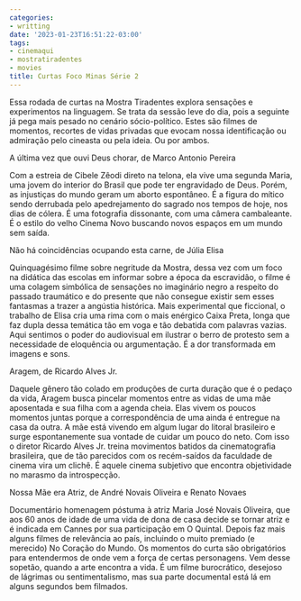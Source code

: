 ```yaml
---
categories:
- writting
date: '2023-01-23T16:51:22-03:00'
tags:
- cinemaqui
- mostratiradentes
- movies
title: Curtas Foco Minas Série 2
---
```


Essa rodada de curtas na Mostra Tiradentes explora sensações e experimentos na linguagem. Se trata da sessão leve do dia, pois a seguinte já pega mais pesado no cenário sócio-político. Estes são filmes de momentos, recortes de vidas privadas que evocam nossa identificação ou admiração pelo cineasta ou pela ideia. Ou por ambos.

A última vez que ouvi Deus chorar, de Marco Antonio Pereira

Com a estreia de Cibele Zêodi direto na telona, ela vive uma segunda Maria, uma jovem do interior do Brasil que pode ter engravidado de Deus. Porém, as injustiças do mundo geram um aborto espontâneo. É a figura do mítico sendo derrubada pelo apedrejamento do sagrado nos tempos de hoje, nos dias de cólera. É uma fotografia dissonante, com uma câmera cambaleante. É o estilo do velho Cinema Novo buscando novos espaços em um mundo sem saída.

Não há coincidências ocupando esta carne, de Júlia Elisa

Quinquagésimo filme sobre negritude da Mostra, dessa vez com um foco na didática das escolas em informar sobre a época da escravidão, o filme é uma colagem simbólica de sensações no imaginário negro a respeito do passado traumático e do presente que não consegue existir sem esses fantasmas a trazer a angústia histórica. Mais experimental que ficcional, o trabalho de Elisa cria uma rima com o mais enérgico Caixa Preta, longa que faz dupla dessa temática tão em voga e tão debatida com palavras vazias. Aqui sentimos o poder do audiovisual em ilustrar o berro de protesto sem a necessidade de eloquência ou argumentação. É a dor transformada em imagens e sons.

Aragem, de Ricardo Alves Jr.

Daquele gênero tão colado em produções de curta duração que é o pedaço da vida, Aragem busca pincelar momentos entre as vidas de uma mãe aposentada e sua filha com a agenda cheia. Elas vivem os poucos momentos juntas porque a correspondência de uma ainda é entregue na casa da outra. A mãe está vivendo em algum lugar do litoral brasileiro e surge espontanemente sua vontade de cuidar um pouco do neto. Com isso o diretor Ricardo Alves Jr. treina movimentos batidos da cinematografia brasileira, que de tão parecidos com os recém-saídos da faculdade de cinema vira um clichê. É aquele cinema subjetivo que encontra objetividade no marasmo da introspecção.

Nossa Mãe era Atriz, de André Novais Oliveira e Renato Novaes

Documentário homenagem póstuma à atriz Maria José Novais Oliveira, que aos 60 anos de idade de uma vida de dona de casa decide se tornar atriz e é indicada em Cannes por sua participação em O Quintal. Depois faz mais alguns filmes de relevância ao país, incluindo o muito premiado (e merecido) No Coração do Mundo. Os momentos do curta são obrigatórios para entendermos de onde vem a força de certas personagens. Vem desse sopetão, quando a arte encontra a vida. É um filme burocrático, desejoso de lágrimas ou sentimentalismo, mas sua parte documental está lá em alguns segundos bem filmados.